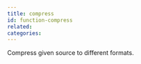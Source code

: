 ```yaml
---
title: compress
id: function-compress
related:
categories:
---
```


Compress given source to different formats.